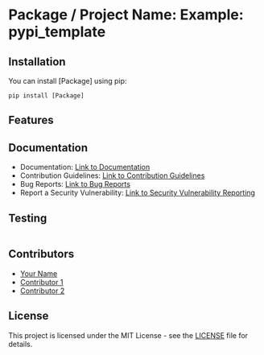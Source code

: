 
# Package / Project Name: Example: pypi_template

## Installation

You can install [Package] using pip:

```
pip install [Package]
```

## Features

## Documentation

- Documentation: [Link to Documentation](https://github.com/yourusername/Package/docs)
- Contribution Guidelines: [Link to Contribution Guidelines](https://github.com/yourusername/Package/contributing.md)
- Bug Reports: [Link to Bug Reports](https://github.com/yourusername/Package/issues)
- Report a Security Vulnerability: [Link to Security Vulnerability Reporting](https://github.com/yourusername/Package/security/advisories)

## Testing
```

```

## Contributors

- [Your Name](https://github.com/yourusername)
- [Contributor 1](https://github.com/contributor1)
- [Contributor 2](https://github.com/contributor2)

## License

This project is licensed under the MIT License - see the [LICENSE](https://github.com/yourusername/Package/LICENSE) file for details.
```

